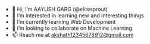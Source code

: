 - 👋 Hi, I’m AAYUSH GARG (@elitesprout)
- 👀 I’m interested in learning new and interesting things
- 🌱 I’m currently learning Web Development
- 💞️ I’m looking to collaborate on Machine Learning
- 📫 Reach me at akshath12345678912@gmail.com

<!---
elitesprout/elitesprout is a ✨ special ✨ repository because its `README.md` (this file) appears on your GitHub profile.
You can click the Preview link to take a look at your changes.
--->
